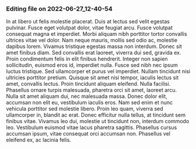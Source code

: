

### Editing file on 2022-06-27_12-40-54

In at libero ut felis molestie placerat. Duis at lectus sed velit egestas pulvinar. Fusce eget volutpat dolor, vitae feugiat arcu. Fusce volutpat consequat magna et imperdiet. Morbi aliquam nibh porttitor tortor convallis ultrices vitae vel dolor. Nam neque mauris, mollis sed odio ac, molestie dapibus lorem. Vivamus tristique egestas massa non interdum. Donec sit amet finibus diam. Sed convallis erat laoreet, viverra dui sed, gravida ex. Proin condimentum felis in elit finibus hendrerit. Integer non sapien sollicitudin, euismod eros id, imperdiet nulla. Fusce sed nibh nec ipsum luctus tristique. Sed ullamcorper et purus vel imperdiet. Nullam tincidunt nisi ultricies porttitor pretium. Quisque sit amet nisi tempor, iaculis lectus sit amet, convallis lectus.
Proin tincidunt aliquam eleifend. Nulla facilisi. Phasellus ornare turpis malesuada, pharetra orci sit amet, laoreet arcu. Nulla sit amet aliquam dui, nec malesuada massa. Donec dolor elit, accumsan non elit eu, vestibulum iaculis eros. Nam sed enim et nunc vehicula porttitor sed molestie libero. Proin leo quam, viverra sed ullamcorper in, blandit ac erat. Donec efficitur nulla tellus, at tincidunt sem finibus vitae. Vivamus leo dui, molestie ut tincidunt non, interdum commodo leo. Vestibulum euismod vitae lacus pharetra sagittis. Phasellus cursus accumsan ipsum, vitae consequat orci accumsan non. Phasellus vel eleifend ex, ac lacinia felis.



